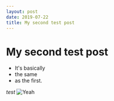 ```yaml
---
layout: post
date: 2019-07-22
title: My second test post
---
```

# My second test post
- It's basically
- the same
- as the first.

*test* ![Yeah](/img/stars-thumbnail.png "Title")
